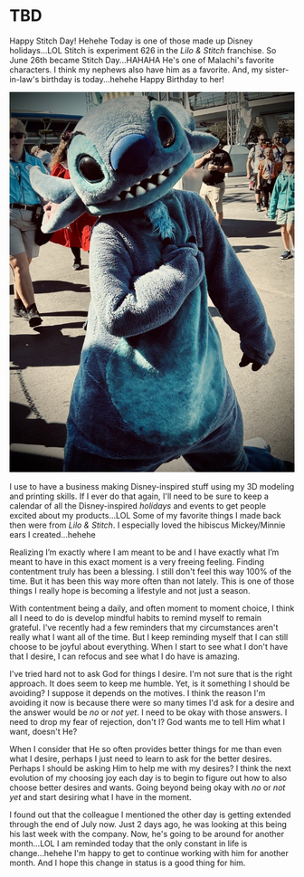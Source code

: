 # TBD

Happy Stitch Day! Hehehe Today is one of those made up Disney holidays...LOL Stitch is experiment 626 in the *Lilo & Stitch* franchise. So June 26th became Stitch Day...HAHAHA He's one of Malachi's favorite characters. I think my nephews also have him as a favorite. And, my sister-in-law's birthday is today...hehehe Happy Birthday to her!

![Disney's Stitch. Also known as experiment 6 2 6](./media/IMG_8820.jpeg)

I use to have a business making Disney-inspired stuff using my 3D modeling and printing skills. If I ever do that again, I'll need to be sure to keep a calendar of all the Disney-inspired *holidays* and events to get people excited about my products...LOL Some of my favorite things I made back then were from *Lilo & Stitch*. I especially loved the hibiscus Mickey/Minnie ears I created...hehehe

Realizing I’m exactly where I am meant to be and I have exactly what I’m meant to have in this exact moment is a very freeing feeling. Finding contentment truly has been a blessing. I still don't feel this way 100% of the time. But it has been this way more often than not lately. This is one of those things I really hope is becoming a lifestyle and not just a season.

With contentment being a daily, and often moment to moment choice, I think all I need to do is develop mindful habits to remind myself to remain grateful. I've recently had a few reminders that my circumstances aren't really what I want all of the time. But I keep reminding myself that I can still choose to be joyful about everything. When I start to see what I don't have that I desire, I can refocus and see what I do have is amazing.

I've tried hard not to ask God for things I desire. I'm not sure that is the right approach. It does seem to keep me humble. Yet, is it something I should be avoiding? I suppose it depends on the motives. I think the reason I'm avoiding it now is because there were so many times I'd ask for a desire and the answer would be *no* or *not yet*. I need to be okay with those answers. I need to drop my fear of rejection, don't I? God wants me to tell Him what I want, doesn't He?

When I consider that He so often provides better things for me than even what I desire, perhaps I just need to learn to ask for the better desires. Perhaps I should be asking Him to help me with my desires? I think the next evolution of my choosing joy each day is to begin to figure out how to also choose better desires and wants. Going beyond being okay with *no* or *not yet* and start desiring what I have in the moment.

I found out that the colleague I mentioned the other day is getting extended through the end of July now. Just 2 days ago, he was looking at this being his last week with the company. Now, he's going to be around for another month...LOL I am reminded today that the only constant in life is change...hehehe I'm happy to get to continue working with him for another month. And I hope this change in status is a good thing for him.